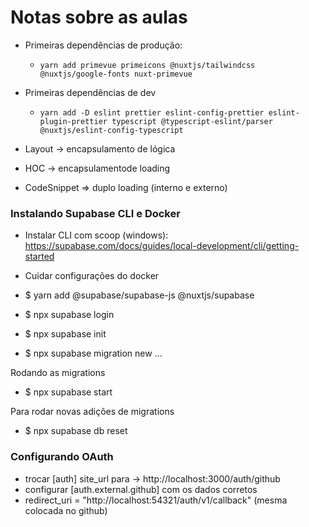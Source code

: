 # Notas sobre as aulas

- Primeiras dependências de produção:

  - `yarn add primevue primeicons @nuxtjs/tailwindcss @nuxtjs/google-fonts nuxt-primevue`

- Primeiras dependências de dev

  - `yarn add -D eslint prettier eslint-config-prettier eslint-plugin-prettier typescript @typescript-eslint/parser @nuxtjs/eslint-config-typescript`

- Layout -> encapsulamento de lógica
- HOC -> encapsulamentode loading

- CodeSnippet => duplo loading (interno e externo)

### Instalando Supabase CLI e Docker

- Instalar CLI com scoop (windows): https://supabase.com/docs/guides/local-development/cli/getting-started
- Cuidar configurações do docker

- $ yarn add @supabase/supabase-js @nuxtjs/supabase
- $ npx supabase login
- $ npx supabase init

- $ npx supabase migration new ...

Rodando as migrations

- $ npx supabase start

Para rodar novas adições de migrations

- $ npx supabase db reset

### Configurando OAuth

- trocar [auth] site_url para -> http://localhost:3000/auth/github
- configurar [auth.external.github] com os dados corretos
- redirect_uri = "http://localhost:54321/auth/v1/callback" (mesma colocada no github)
